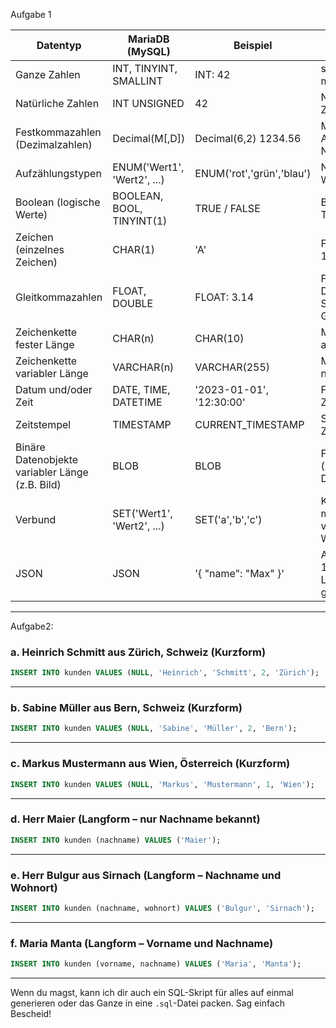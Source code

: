 Aufgabe 1


| **Datentyp**                                        | **MariaDB (MySQL)**           | **Beispiel**                 | **Bemerkung / Einstellungen**                                  |
|-----------------------------------------------------|-------------------------------|------------------------------|----------------------------------------------------------------|
| Ganze Zahlen                                        | INT, TINYINT, SMALLINT        | INT: 42                      | signed/unsigned möglich                                       |
| Natürliche Zahlen                                   | INT UNSIGNED                  | 42                           | Nur positive Zahlen                                            |
| Festkommazahlen (Dezimalzahlen)                     | Decimal(M[,D])                | Decimal(6,2) 1234.56         | M = Gesamte Anzahl Stellen, D = Nachkommastellen              |
| Aufzählungstypen                                    | ENUM('Wert1', 'Wert2', ...)   | ENUM('rot','grün','blau')   | Nur vordefinierte Werte erlaubt                               |
| Boolean (logische Werte)                            | BOOLEAN, BOOL, TINYINT(1)     | TRUE / FALSE                 | BOOL ist Alias für TINYINT(1)                                 |
| Zeichen (einzelnes Zeichen)                         | CHAR(1)                       | 'A'                          | Feste Länge, hier: 1 Zeichen                                  |
| Gleitkommazahlen                                    | FLOAT, DOUBLE                 | FLOAT: 3.14                  | FLOAT ≈ 7 Stellen, DOUBLE ≈ 15 Stellen Genauigkeit             |
| Zeichenkette fester Länge                           | CHAR(n)                       | CHAR(10)                     | Mit Leerzeichen aufgefüllt                                    |
| Zeichenkette variabler Länge                        | VARCHAR(n)                    | VARCHAR(255)                 | Maximale Länge in n                                           |
| Datum und/oder Zeit                                 | DATE, TIME, DATETIME          | '2023-01-01', '12:30:00'     | Für Datum & Zeitwerte                                         |
| Zeitstempel                                         | TIMESTAMP                     | CURRENT_TIMESTAMP            | Speichert aktuelle Zeit automatisch                          |
| Binäre Datenobjekte variabler Länge (z.B. Bild)     | BLOB                          | BLOB                         | Für Binärdaten (z.B. Bilder, Dateien)                         |
| Verbund                                             | SET('Wert1', 'Wert2', ...)    | SET('a','b','c')             | Kombination aus mehreren vordefinierten Werten erlaubt        |
| JSON                                                | JSON                          | '{ "name": "Max" }'         | Ab MariaDB 10.2.7, intern als LONGTEXT gespeichert             |

---
Aufgabe2:


### **a. Heinrich Schmitt aus Zürich, Schweiz (Kurzform)**

```sql
INSERT INTO kunden VALUES (NULL, 'Heinrich', 'Schmitt', 2, 'Zürich');
```

---

### **b. Sabine Müller aus Bern, Schweiz (Kurzform)**

```sql
INSERT INTO kunden VALUES (NULL, 'Sabine', 'Müller', 2, 'Bern');
```

---

### **c. Markus Mustermann aus Wien, Österreich (Kurzform)**

```sql
INSERT INTO kunden VALUES (NULL, 'Markus', 'Mustermann', 1, 'Wien');
```

---

### **d. Herr Maier (Langform – nur Nachname bekannt)**

```sql
INSERT INTO kunden (nachname) VALUES ('Maier');
```

---

### **e. Herr Bulgur aus Sirnach (Langform – Nachname und Wohnort)**

```sql
INSERT INTO kunden (nachname, wohnort) VALUES ('Bulgur', 'Sirnach');
```

---

### **f. Maria Manta (Langform – Vorname und Nachname)**

```sql
INSERT INTO kunden (vorname, nachname) VALUES ('Maria', 'Manta');
```

---

Wenn du magst, kann ich dir auch ein SQL-Skript für alles auf einmal generieren oder das Ganze in eine `.sql`-Datei packen. Sag einfach Bescheid!
